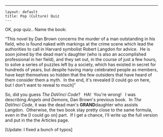   ---
    layout: default
    title: Pop (Culture) Quiz
    ---
<P>OK, pop quiz.. Name the book:</P>
<P>&#8220;This novel by Dan Brown concerns the murder of a man outstanding in his field, who is found naked with markings at the crime scene which lead the authorities to call in Harvard symbolist Robert Langdon for advice.  He is soon joined by the dead man's daughter (who is also an accomplished professional in her field), and they set out, in the course of just a few hours, to solve a series of puzzles left by a society, which has existed in secret for hundreds of years, but despite having many celebrated people as members, have kept themselves so hidden that the few outsiders that have heard of them consider them a myth.  In the end, it's revealed [I could go on here, but I don't want to reveal to much]&#8221;</P>
<P>So, did you guess <EM>The DaVinci Code</EM>?   HA!  You're wrong!   I was describing <EM>Angels and Demons</EM>, Dan Brown's previous book.  In <EM>The DaVinci Code</EM>, it was the dead man's <STRONG>GRAND</STRONG>daughter who assists Langdon.  Otherwise, the two book stay pretty close to the same formula, even in the [I could go on] part.  If I get a chance, I'll write up the full version and put in the the Articles page.</P>
<P>[Update: I fixed a bunch of typos]</P>